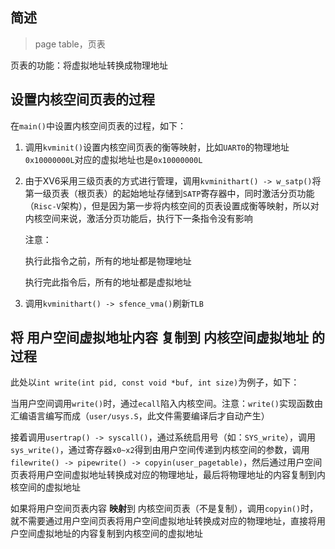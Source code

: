 ## 简述

> page table，页表

页表的功能：将虚拟地址转换成物理地址

## 设置内核空间页表的过程

在`main()`中设置内核空间页表的过程，如下：

1. 调用`kvminit()`设置内核空间页表的衡等映射，比如`UART0`的物理地址`0x10000000L`对应的虚拟地址也是`0x10000000L`

2. 由于XV6采用三级页表的方式进行管理，调用`kvminithart() -> w_satp()`将第一级页表（根页表）的起始地址存储到`SATP`寄存器中，同时激活分页功能（`Risc-V`架构），但是因为第一步将内核空间的页表设置成衡等映射，所以对内核空间来说，激活分页功能后，执行下一条指令没有影响

   注意：

   执行此指令之前，所有的地址都是物理地址

   执行完此指令后，所有的地址都是虚拟地址

3. 调用`kvminithart() -> sfence_vma()`刷新`TLB`

## 将 用户空间虚拟地址内容 复制到 内核空间虚拟地址 的过程

此处以`int write(int pid, const void *buf, int size)`为例子，如下：

当用户空间调用`write()`时，通过`ecall`陷入内核空间。注意：`write()`实现函数由汇编语言编写而成（`user/usys.S`，此文件需要编译后才自动产生）

接着调用`usertrap() -> syscall()`，通过系统启用号（如：`SYS_write`），调用`sys_write()`，通过寄存器`x0~x2`得到由用户空间传递到内核空间的参数，调用`filewrite() -> pipewrite() -> copyin(user_pagetable)`，然后通过用户空间页表将用户空间虚拟地址转换成对应的物理地址，最后将物理地址的内容复制到内核空间的虚拟地址

如果将用户空间页表内容 **映射**到 内核空间页表（不是复制），调用`copyin()`时，就不需要通过用户空间页表将用户空间虚拟地址转换成对应的物理地址，直接将用户空间虚拟地址的内容复制到内核空间的虚拟地址

